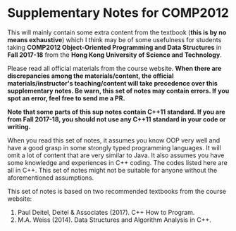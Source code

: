 # Supplementary Notes for COMP2012
This will mainly contain some extra content from the textbook (**this is by no means exhaustive**) which I think may be of some usefulness for students taking **COMP2012 Object-Oriented Programming and Data Structures** in **Fall 2017-18** from the **Hong Kong University of Science and Technology**. 

Please read all official materials from the course website. **When there are discrepancies among the materials/content, the official materials/instructor's teaching/content will take precedence over this supplementary notes. Be warn, this set of notes may contain errors. If you spot an error, feel free to send me a PR.**

**Note that some parts of this sup notes contain C\+\+11 standard. If you are from Fall 2017-18, you should not use any C\+\+11 standard in your code or writing.**

When you read this set of notes, it assumes you know OOP very well and have a good grasp in some strongly typed programming languages. It will omit a lot of content that are very similar to Java. It also assumes you have some knowledge and experiences in C\+\+ coding. The codes listed here are all in C\+\+. This set of notes might not be suitable for anyone without the aforementioned assumptions.

This set of notes is based on two recommended textbooks from the course website:
1. Paul Deitel, Deitel & Associates (2017). C\+\+ How to Program.
2. M.A. Weiss (2014). Data Structures and Algorithm Analysis in C\+\+.

